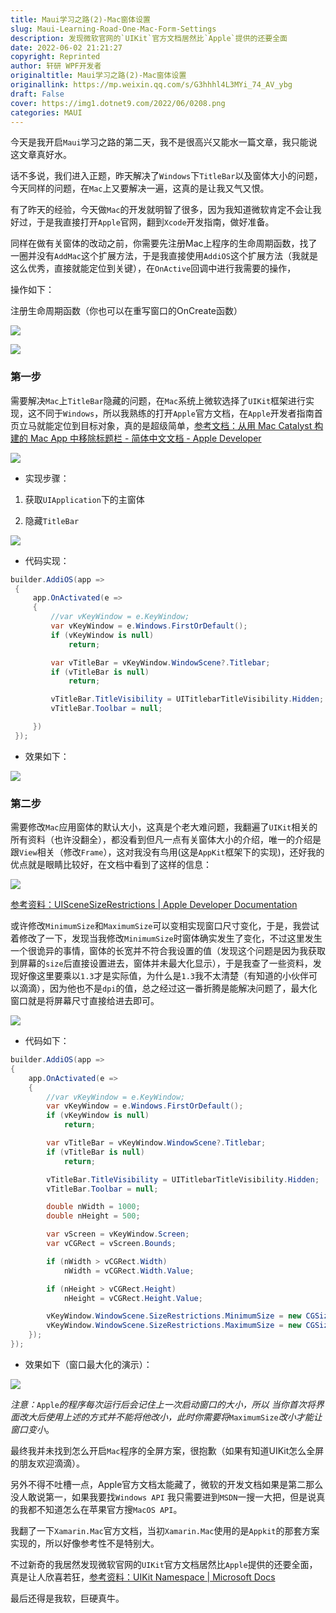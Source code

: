```yaml
---
title: Maui学习之路(2)-Mac窗体设置
slug: Maui-Learning-Road-One-Mac-Form-Settings
description: 发现微软官网的`UIKit`官方文档居然比`Apple`提供的还要全面
date: 2022-06-02 21:21:27
copyright: Reprinted
author: 轩研 WPF开发者
originaltitle: Maui学习之路(2)-Mac窗体设置
originallink: https://mp.weixin.qq.com/s/G3hhhl4L3MYi_74_AV_ybg
draft: False
cover: https://img1.dotnet9.com/2022/06/0208.png
categories: MAUI
---
```


今天是我开启`Maui`学习之路的第二天，我不是很高兴又能水一篇文章，我只能说这文章真好水。

话不多说，我们进入正题，昨天解决了`Windows`下`TitleBar`以及窗体大小的问题，今天同样的问题，在`Mac`上又要解决一遍，这真的是让我又气又恨。

有了昨天的经验，今天做`Mac`的开发就明智了很多，因为我知道微软肯定不会让我好过，于是我直接打开`Apple`官网，翻到`Xcode`开发指南，做好准备。

同样在做有关窗体的改动之前，你需要先注册Mac上程序的生命周期函数，找了一圈并没有`AddMac`这个扩展方法，于是我直接使用`AddiOS`这个扩展方法（我就是这么优秀，直接就能定位到关键），在`OnActive`回调中进行我需要的操作，

操作如下：

注册生命周期函数（你也可以在重写窗口的OnCreate函数）
 
![](https://img1.dotnet9.com/2022/06/0201.png)

![](https://img1.dotnet9.com/2022/06/0202.png)

### 第一步

需要解决`Mac`上`TitleBar`隐藏的问题，在`Mac`系统上微软选择了`UIKit`框架进行实现，这不同于`Windows`，所以我熟练的打开`Apple`官方文档，在`Apple`开发者指南首页立马就能定位到目标对象，真的是超级简单，[参考文档：从用 Mac Catalyst 构建的 Mac App 中移除标题栏 - 简体中文文档 - Apple Developer](链接：https://developer.apple.com/cn/documentation/uikit/mac_catalyst/removing_the_title_bar_in_your_mac_app_built_with_mac_catalyst/)

![](https://img1.dotnet9.com/2022/06/0203.png)

- 实现步骤：

1. 获取`UIApplication`下的主窗体

2. 隐藏`TitleBar`

![](https://img1.dotnet9.com/2022/06/0204.png)
 
- 代码实现：

```csharp
builder.AddiOS(app =>
 {
     app.OnActivated(e =>
     {
         //var vKeyWindow = e.KeyWindow;
         var vKeyWindow = e.Windows.FirstOrDefault();
         if (vKeyWindow is null)
             return;

         var vTitleBar = vKeyWindow.WindowScene?.Titlebar;
         if (vTitleBar is null)
             return;

         vTitleBar.TitleVisibility = UITitlebarTitleVisibility.Hidden;
         vTitleBar.Toolbar = null;

     })
 }); 
 ```
 
- 效果如下：
 
![](https://img1.dotnet9.com/2022/06/0205.png)

### 第二步

需要修改`Mac`应用窗体的默认大小，这真是个老大难问题，我翻遍了`UIKit`相关的所有资料（也许没翻全），都没看到但凡一点有关窗体大小的介绍，唯一的介绍是跟`View`相关（修改`Frame`），这对我没有鸟用(这是`AppKit`框架下的实现)，还好我的优点就是眼睛比较好，在文档中看到了这样的信息：

![](https://img1.dotnet9.com/2022/06/0206.png)

[参考资料：UISceneSizeRestrictions | Apple Developer Documentation](https://developer.apple.com/documentation/uikit/uiscenesizerestrictions)

或许修改`MinimumSize`和`MaximumSize`可以变相实现窗口尺寸变化，于是，我尝试着修改了一下，发现当我修改`MinimumSize`时窗体确实发生了变化，不过这里发生一个很诡异的事情，窗体的长宽并不符合我设置的值（发现这个问题是因为我获取到屏幕的`size`后直接设置进去，窗体并未最大化显示），于是我查了一些资料，发现好像这里要乘以`1.3`才是实际值，为什么是`1.3`我不太清楚（有知道的小伙伴可以滴滴），因为他也不是`dpi`的值，总之经过这一番折腾是能解决问题了，最大化窗口就是将屏幕尺寸直接给进去即可。
 
![](https://img1.dotnet9.com/2022/06/0207.png)

- 代码如下：
 
 ```csharp
 builder.AddiOS(app =>
 {
     app.OnActivated(e =>
     {
         //var vKeyWindow = e.KeyWindow;
         var vKeyWindow = e.Windows.FirstOrDefault();
         if (vKeyWindow is null)
             return;

         var vTitleBar = vKeyWindow.WindowScene?.Titlebar;
         if (vTitleBar is null)
             return;

         vTitleBar.TitleVisibility = UITitlebarTitleVisibility.Hidden;
         vTitleBar.Toolbar = null;

         double nWidth = 1000;
         double nHeight = 500;

         var vScreen = vKeyWindow.Screen;
         var vCGRect = vScreen.Bounds;

         if (nWidth > vCGRect.Width)
             nWidth = vCGRect.Width.Value;

         if (nHeight > vCGRect.Height)
             nHeight = vCGRect.Height.Value;

         vKeyWindow.WindowScene.SizeRestrictions.MinimumSize = new CGSize(nWidth * 1.3, nHeight);
         vKeyWindow.WindowScene.SizeRestrictions.MaximumSize = new CGSize(vCGRect.Width * 1.3, vCGRect.Height * 1.3);
     });
 });
 ```
 
- 效果如下（窗口最大化的演示）：
 
![](https://img1.dotnet9.com/2022/06/0208.png)

*注意：*`Apple`*的程序每次运行后会记住上一次启动窗口的大小，所以 当你首次将界面改大后使用上述的方式并不能将他改小，此时你需要将*`MaximumSize`*改小才能让窗口变小*。

最终我并未找到怎么开启`Mac`程序的全屏方案，很抱歉（如果有知道UIKit怎么全屏的朋友欢迎滴滴）。

另外不得不吐槽一点，Apple官方文档太能藏了，微软的开发文档如果是第二那么没人敢说第一，如果我要找`Windows API` 我只需要进到`MSDN`一搜一大把，但是说真的我都不知道怎么在苹果官方搜`MacOS API`。

我翻了一下`Xamarin.Mac`官方文档，当初`Xamarin.Mac`使用的是`Appkit`的那套方案实现的，所以好像参考性不是特别大。

不过新奇的我居然发现微软官网的`UIKit`官方文档居然比`Apple`提供的还要全面，真是让人欣喜若狂，[参考资料：UIKit Namespace | Microsoft Docs](https://docs.microsoft.com/zh-cn/dotnet/api/uikit?view=xamarin-ios-sdk-12)

最后还得是我软，巨硬真牛。

